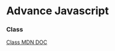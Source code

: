 # Advance Javascript

### Class

[Class MDN DOC](https://developer.mozilla.org/en-US/docs/Web/JavaScript/Reference/Classes#examples)